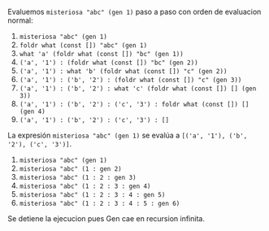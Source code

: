 Evaluemos `misteriosa "abc" (gen 1)` paso a paso con orden de evaluacion normal:

1. `misteriosa "abc" (gen 1)`
2. `foldr what (const []) "abc" (gen 1)`
3. `what 'a' (foldr what (const []) "bc" (gen 1))`
4. `('a', '1') : (foldr what (const []) "bc" (gen 2))`
5. `('a', '1') : what 'b' (foldr what (const []) "c" (gen 2))`
6. `('a', '1') : ('b', '2') : (foldr what (const []) "c" (gen 3))`
7. `('a', '1') : ('b', '2') : what 'c' (foldr what (const []) [] (gen 3))`
8. `('a', '1') : ('b', '2') : ('c', '3') : foldr what (const []) [] (gen 4)`
9. `('a', '1') : ('b', '2') : ('c', '3') : []`

La expresión `misteriosa "abc" (gen 1)` se evalúa a `[('a', '1'), ('b', '2'), ('c', '3')]`.

1. `misteriosa "abc" (gen 1)`
2. `misteriosa "abc" (1 : gen 2)`
3. `misteriosa "abc" (1 : 2 : gen 3)`
4. `misteriosa "abc" (1 : 2 : 3 : gen 4)`
5. `misteriosa "abc" (1 : 2 : 3 : 4 : gen 5)`
6. `misteriosa "abc" (1 : 2 : 3 : 4 : 5 : gen 6)`

Se detiene la ejecucion pues Gen cae en recursion infinita.